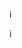 i

<div class="aplayer no-destroy" data-id="2070922938" data-server="netease" data-type="playlist" data-listFolded="false" data-preload="metadata" data-theme="var(--lyx-theme)" data-fixed="true" data-autoplay="false" data-volume=0.1 style="z-index:514"> </div>
        
i
